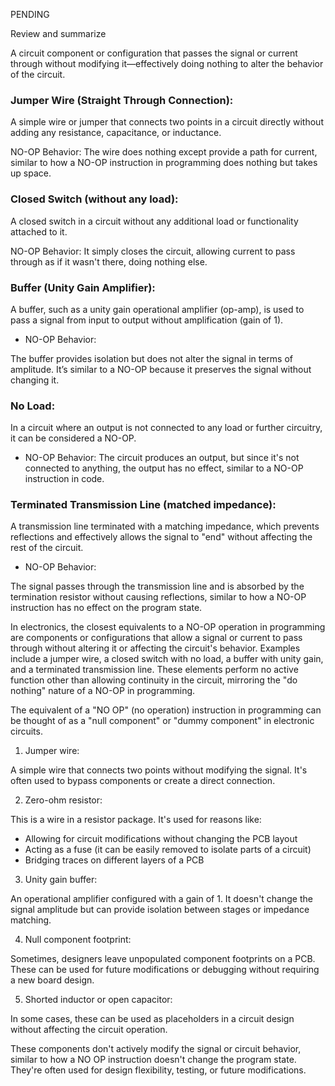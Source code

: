 PENDING

Review and summarize

A circuit component or configuration that passes the signal or current through without modifying it—effectively doing nothing to alter the behavior of the circuit.

### Jumper Wire (Straight Through Connection):

A simple wire or jumper that connects two points in a circuit directly without adding any resistance, capacitance, or inductance.

NO-OP Behavior: The wire does nothing except provide a path for current, similar to how a NO-OP instruction in programming does nothing but takes up space.

### Closed Switch (without any load):

A closed switch in a circuit without any additional load or functionality attached to it.

NO-OP Behavior: It simply closes the circuit, allowing current to pass through as if it wasn't there, doing nothing else.

### Buffer (Unity Gain Amplifier):

   A buffer, such as a unity gain operational amplifier (op-amp), is used to pass a signal from input to output without amplification (gain of 1).

   - NO-OP Behavior:

   The buffer provides isolation but does not alter the signal in terms of amplitude. It’s similar to a NO-OP because it preserves the signal without changing it.

### No Load:

In a circuit where an output is not connected to any load or further circuitry, it can be considered a NO-OP.

- NO-OP Behavior: The circuit produces an output, but since it's not connected to anything, the output has no effect, similar to a NO-OP instruction in code.

### Terminated Transmission Line (matched impedance):

A transmission line terminated with a matching impedance, which prevents reflections and effectively allows the signal to "end" without affecting the rest of the circuit.

- NO-OP Behavior:

The signal passes through the transmission line and is absorbed by the termination resistor without causing reflections, similar to how a NO-OP instruction has no effect on the program state.

In electronics, the closest equivalents to a NO-OP operation in programming are components or configurations that allow a signal or current to pass through without altering it or affecting the circuit's behavior. Examples include a jumper wire, a closed switch with no load, a buffer with unity gain, and a terminated transmission line. These elements perform no active function other than allowing continuity in the circuit, mirroring the "do nothing" nature of a NO-OP in programming.

The equivalent of a "NO OP" (no operation) instruction in programming can be thought of as a "null component" or "dummy component" in electronic circuits.

1. Jumper wire:

A simple wire that connects two points without modifying the signal. It's often used to bypass components or create a direct connection.

2. Zero-ohm resistor:

This is a wire in a resistor package. It's used for reasons like:

   - Allowing for circuit modifications without changing the PCB layout
   - Acting as a fuse (it can be easily removed to isolate parts of a circuit)
   - Bridging traces on different layers of a PCB

3. Unity gain buffer:

An operational amplifier configured with a gain of 1. It doesn't change the signal amplitude but can provide isolation between stages or impedance matching.

4. Null component footprint:

Sometimes, designers leave unpopulated component footprints on a PCB. These can be used for future modifications or debugging without requiring a new board design.

5. Shorted inductor or open capacitor:

In some cases, these can be used as placeholders in a circuit design without affecting the circuit operation.

These components don't actively modify the signal or circuit behavior, similar to how a NO OP instruction doesn't change the program state. They're often used for design flexibility, testing, or future modifications.
